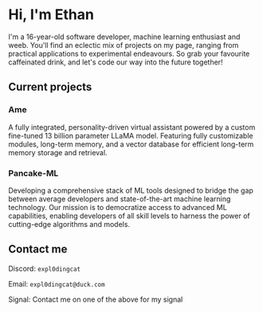 # Hi, I'm Ethan

I'm a 16-year-old software developer, machine learning enthusiast and weeb. You'll find an eclectic mix of projects on my page, ranging from practical applications to experimental endeavours. So grab your favourite caffeinated drink, and let's code our way into the future together!

## Current projects

### Ame
A fully integrated, personality-driven virtual assistant powered by a custom fine-tuned 13 billion parameter LLaMA model. Featuring fully customizable modules, long-term memory, and a vector database for efficient long-term memory storage and retrieval.

### Pancake-ML
Developing a comprehensive stack of ML tools designed to bridge the gap between average developers and state-of-the-art machine learning technology. Our mission is to democratize access to advanced ML capabilities, enabling developers of all skill levels to harness the power of cutting-edge algorithms and models.

## Contact me

Discord: `expl0dingcat`

Email: `expl0dingcat@duck.com`

Signal: Contact me on one of the above for my signal

